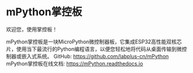 # mPython掌控板
欢迎您，使用掌控板！

mPython掌控板是一块MicroPython微控制器板，它集成ESP32高性能双核芯片，使用当下最流行的Python编程语言，以便您轻松地将代码从桌面传输到微控制器或嵌入式系统。
GitHub: https://github.com/labplus-cn/mPython
mPython掌控板在线文档: https://mPython.readthedocs.io